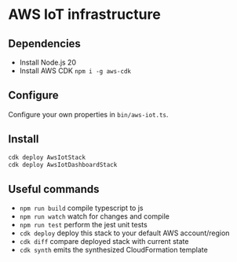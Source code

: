 # AWS IoT infrastructure

## Dependencies

* Install Node.js 20
* Install AWS CDK `npm i -g aws-cdk`

## Configure

Configure your own properties in `bin/aws-iot.ts`.

## Install

```sh
cdk deploy AwsIotStack
cdk deploy AwsIotDashboardStack
```

## Useful commands

* `npm run build`   compile typescript to js
* `npm run watch`   watch for changes and compile
* `npm run test`    perform the jest unit tests
* `cdk deploy`      deploy this stack to your default AWS account/region
* `cdk diff`        compare deployed stack with current state
* `cdk synth`       emits the synthesized CloudFormation template
